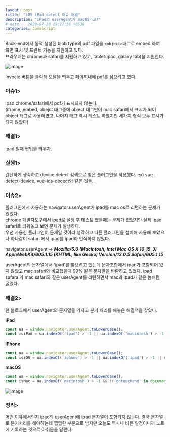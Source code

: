 ```yaml
---
layout: post
title:  "iOS iPad detect 이슈 해결"
description: "iPad의 userAgent가 macOS라고?"
# date:   2020-07-20 19:27:36 +0530
categories: Javascript 
---
```


Back-end에서 동적 생성된 blob type의 pdf 파일을 `<object>`태그로 embed 하여 화면 표시 및 프린트 기능을 지원하고 있다.  
브라우저는 chrome과 safari를 지원하고 있고, tablet(ipad, galaxy tab)을 지원한다.

![image](https://user-images.githubusercontent.com/18201794/88029065-7652bc80-cb74-11ea-9e8f-0797ee1bdf7a.png)

Invocie 버튼을 클릭해 모달을 띄우고 페이지내에 pdf를 심으려고 했다.

### 이슈1>  
ipad chrome/safari에서 pdf가 표시되지 않는다.  
(iframe, embed, obejct 태그중에 object 태그만이 mac safari에서 표시가 되어 object 태그로 사용하였고, 나머지 태그 역시 테스트 하였지만 세가지 형식 모두 표시가 되지 않았다)

### 해결1>  
ipad 일때 팝업을 띄우자.

### 실행1>  
간단하게 생각하고 device detect 검색으로 찾은 플러그인을 적용했다.
ex) vue-detect-device, vue-ios-decect와 같은 것들..

### 이슈2>  
플러그인에서 사용하는 navigator.userAgent가 ipad를 mac os로 리턴하는 문제가 있었다.  
chrome 개발자도구에서 ipad로 설정 후 테스트 했을때는 문제가 없었지만 실제 ipad safari로 띄워놓고 보면 문제가 발생하다.  
우선 사용한 플러그인이 문제일 것이라 생각하고 다른 플러그인을 설치해 사용해 보았으나 하나같이 safari 에서 ipad를 ipad라 인식하지 않았다.  

navigator.userAgent → ***Mozilla/5.0 (Macintosh; Intel Mac OS X 10_15_3) AppleWebKit/605.1.15 (KHTML, like Gecko) Version/13.0.5 Safari/605.1.15***

userAgent의 문자열에서 'ipad'를 찾으려고 했는데 문자조합에서 ipad가 포함되어 있지 않았고 mac safari와 비교했을때 99% 같은 문자열을 반환하고 있었다.
ipad safarai가 mac safari와 같은 userAgent를 리턴하면서 mac과 ipad가 같은 놈처럼 굴었다.

### 해결2>  
한 블로그에서 userAgent의 문자열을 가지고 분기 처리를 해놓은 해결책을 찾았다.  

**iPad**
```js
const ua = window.navigator.userAgent.toLowerCase();
const isiPad = ua.indexOf('ipad') > -1 || ua.indexOf('macintosh') > -1 && 'ontouchend' in document;
```
**iPhone**
```js
const ua = window.navigator.userAgent.toLowerCase();
const isiOS = ua.indexOf('iphone') > -1 || ua.indexOf('ipad') > -1 || ua.indexOf('macintosh') > -1 && 'ontouchend' in document;
```
**macOS**
```js
const ua = window.navigator.userAgent.toLowerCase();
const isMac = ua.indexOf('macintosh') > -1 && !('ontouchend' in document);
```

![image](https://user-images.githubusercontent.com/18201794/88029065-7652bc80-cb74-11ea-9e8f-0797ee1bdf7a.png)

### 정리>
어떤 이유에서인지 ipad의 userAgent에 ipad 문자열이 포함되지 않는다. 결국 문자열로 분기처리를 해야하는데 찝찝한 부분으로 남지만 오늘도 역시나 바쁜 일정이니까 노트에 기록하는 것으로 아쉬움을 달랜다.